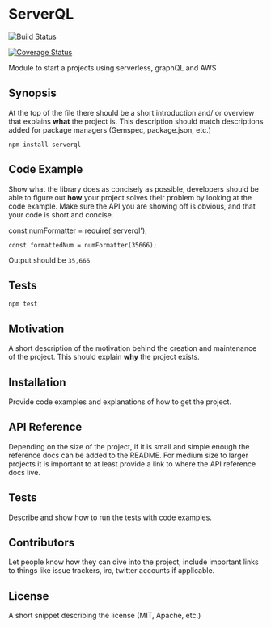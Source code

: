 ServerQL
=========


[![Build Status](https://travis-ci.org/vikoperdomo/serverql.svg?branch=master)](https://travis-ci.org/vikoperdomo/serverql)

[![Coverage Status](https://coveralls.io/repos/github/vikoperdomo/serverql/badge.svg)](https://coveralls.io/github/vikoperdomo/serverql)


Module to start a projects using serverless, graphQL and AWS

## Synopsis

At the top of the file there should be a short introduction and/ or overview that explains **what** the project is. This description should match descriptions added for package managers (Gemspec, package.json, etc.)

  `npm install serverql`


## Code Example

Show what the library does as concisely as possible, developers should be able to figure out **how** your project solves their problem by looking at the code example. Make sure the API you are showing off is obvious, and that your code is short and concise.

 const numFormatter = require('serverql');

    const formattedNum = numFormatter(35666);
  
  
  Output should be `35,666`


## Tests

  `npm test`


## Motivation

A short description of the motivation behind the creation and maintenance of the project. This should explain **why** the project exists.

## Installation

Provide code examples and explanations of how to get the project.

## API Reference

Depending on the size of the project, if it is small and simple enough the reference docs can be added to the README. For medium size to larger projects it is important to at least provide a link to where the API reference docs live.

## Tests

Describe and show how to run the tests with code examples.

## Contributors

Let people know how they can dive into the project, include important links to things like issue trackers, irc, twitter accounts if applicable.

## License

A short snippet describing the license (MIT, Apache, etc.)
